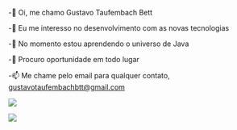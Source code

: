-👋 Oi, me chamo Gustavo Taufembach Bett

-👀 Eu me interesso no desenvolvimento com as novas tecnologias

-🌱 No momento estou aprendendo o universo de Java

-💞️ Procuro oportunidade em todo lugar

-📫 Me chame pelo email para qualquer contato, gustavotaufembachbtt@gmail.com

![](https://raw.githubusercontent.com/GustavoTBett/github-stats/master/generated/overview.svg#gh-dark-mode-only)

![](https://raw.githubusercontent.com/GustavoTBett/github-stats/master/generated/languages.svg#gh-dark-mode-only)
